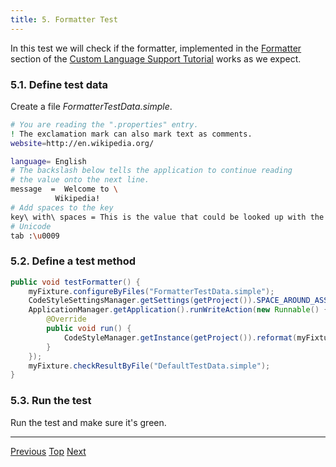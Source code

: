 ```yaml
---
title: 5. Formatter Test
---
```


In this test we will check if the formatter, implemented in the
[Formatter](/tutorials/custom_language_support/formatter.md)
section of the
[Custom Language Support Tutorial](/tutorials/custom_language_support_tutorial.md)
works as we expect.

### 5.1. Define test data

Create a file *FormatterTestData.simple*.

```bash
# You are reading the ".properties" entry.
! The exclamation mark can also mark text as comments.
website=http://en.wikipedia.org/

language= English
# The backslash below tells the application to continue reading
# the value onto the next line.
message  =  Welcome to \
          Wikipedia!
# Add spaces to the key
key\ with\ spaces = This is the value that could be looked up with the key "key with spaces".
# Unicode
tab :\u0009
```

### 5.2. Define a test method

```java
public void testFormatter() {
    myFixture.configureByFiles("FormatterTestData.simple");
    CodeStyleSettingsManager.getSettings(getProject()).SPACE_AROUND_ASSIGNMENT_OPERATORS = true;
    ApplicationManager.getApplication().runWriteAction(new Runnable() {
        @Override
        public void run() {
            CodeStyleManager.getInstance(getProject()).reformat(myFixture.getFile());
        }
    });
    myFixture.checkResultByFile("DefaultTestData.simple");
}
```

### 5.3. Run the test

Run the test and make sure it's green.

-----

[Previous](annotator_test.md)
[Top](../writing_tests_for_plugins.md)
[Next](rename_test.md)
